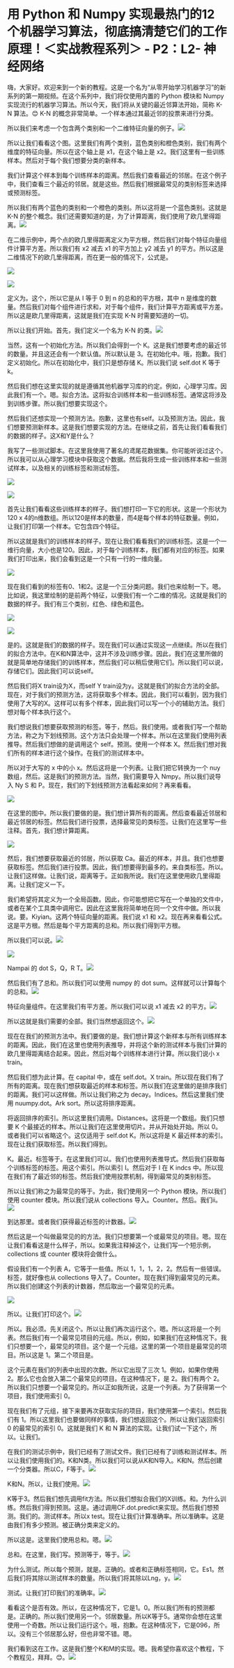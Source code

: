 # 用 Python 和 Numpy 实现最热门的12个机器学习算法，彻底搞清楚它们的工作原理！＜实战教程系列＞ - P2：L2- 神经网络 

嗨，大家好。欢迎来到一个新的教程。这是一个名为“从零开始学习机器学习”的新系列的第一期视频。在这个系列中，我们将仅使用内置的 Python 模块和 Numpy 实现流行的机器学习算法。所以今天，我们将从关键的最近邻算法开始，简称 K-N 算法。😊 K-N 的概念非常简单。一个样本通过其最近邻的投票来进行分类。

所以我们来考虑一个包含两个类别和一个二维特征向量的例子。![](img/46ae3dd4f47308ef10799ea81647c68c_1.png)

所以让我们看看这个图。这里我们有两个类别，蓝色类别和橙色类别，我们有两个维度的特征向量。所以在这个轴上是 x1，在这个轴上是 x2。我们这里有一些训练样本。然后对于每个我们想要分类的新样本。

我们计算这个样本到每个训练样本的距离。然后我们查看最近的邻居。在这个例子中，我们查看三个最近的邻居。就是这些。然后我们根据最常见的类别标签来选择或预测标签。

所以我们有两个蓝色的类别和一个橙色的类别。所以这将是一个蓝色类别。这就是 K-N 的整个概念。我们还需要知道的是，为了计算距离，我们使用了欧几里得距离。![](img/46ae3dd4f47308ef10799ea81647c68c_3.png)

在二维示例中，两个点的欧几里得距离定义为平方根，然后我们对每个特征向量组件计算平方差。所以我们有 x2 减去 x1 的平方加上 y2 减去 y1 的平方。所以这是二维情况下的欧几里得距离，而在更一般的情况下，公式是。

![](img/46ae3dd4f47308ef10799ea81647c68c_5.png)

![](img/46ae3dd4f47308ef10799ea81647c68c_6.png)

定义为。这个，所以它是从 I 等于 0 到 n 的总和的平方根，其中 n 是维度的数量。然后我们对每个组件进行求和，对于每个组件，我们计算平方距离或平方差。所以这是欧几里得距离，这就是我们在实现 K-N 时需要知道的一切。

所以让我们开始。首先，我们定义一个名为 K-N 的类。![](img/46ae3dd4f47308ef10799ea81647c68c_8.png)

当然，这有一个初始化方法。所以我们会得到一个 K。这是我们想要考虑的最近邻的数量。并且这还会有一个默认值。所以默认是 3。在初始化中。哦，抱歉。我们定义初始化。所以在初始化中，我们只是想存储 K。所以我们说 self.dot K 等于 k。

然后我们想在这里实现的就是遵循其他机器学习库的约定。例如，心理学习库。因此我们有一个。嗯。拟合方法。这将拟合训练样本和一些训练标签。通常这将涉及到训练步骤。所以我们想要实现这个。

然后我们还想实现一个预测方法。抱歉，这里也有self。以及预测方法。因此，我们想要预测新样本。这是我们想要实现的方法。在继续之前，首先让我们看看我们的数据的样子。这X和Y是什么？

我写了一些测试脚本。在这里我使用了著名的鸢尾花数据集。你可能听说过这个。所以我可以从心理学习模块中获取这个数据。然后我将生成一些训练样本和一些测试样本，以及相关的训练标签和测试标签。

![](img/46ae3dd4f47308ef10799ea81647c68c_10.png)

![](img/46ae3dd4f47308ef10799ea81647c68c_11.png)

首先让我们看看这些训练样本的样子。我们想打印一下它的形状。这是一个形状为120 x 4的n维数组。所以120是样本的数量，而4是每个样本的特征数量。例如，让我们打印第一个样本。它包含四个特征。

所以这就是我们的训练样本的样子。现在让我们看看我们的训练标签。这是一个一维行向量，大小也是120。因此，对于每个训练样本，我们都有对应的标签。如果我们打印出来，我们会看到这是一个只有一行的一维向量。

![](img/46ae3dd4f47308ef10799ea81647c68c_13.png)

现在我们看到的标签有0、1和2。这是一个三分类问题。我们也来绘制一下。嗯。比如说，我这里绘制的是前两个特征，以便我们有一个二维的情况。这就是我们的数据的样子。我们有三个类别，红色、绿色和蓝色。

![](img/46ae3dd4f47308ef10799ea81647c68c_15.png)

![](img/46ae3dd4f47308ef10799ea81647c68c_16.png)

是的。这就是我们的数据的样子。现在我们可以通过实现这一点继续。所以在我们的拟合方法中。在K和N算法中，这并不涉及训练步骤。因此，我们在这里所做的就是简单地存储我们的训练样本，然后我们可以稍后使用它们。所以我们可以说，存储它们。因此我们可以说self。

然后我们将X train设为X，而self Y train设为y。这就是我们的拟合方法的全部。现在，对于我们的预测方法，这将获取多个样本。因此，我们可以看到，因为我们使用了大写的X。这样可以有多个样本，因此我们可以写一个小的辅助方法。我们想对每个样本执行这个。

我们想说我们想要获取预测的标签。等于，然后。我们使用。或者我们写一个帮助方法，称之为下划线预测。这个方法只会处理一个样本。所以在这里我们使用列表推导。然后我们想做的是调用这个 self。预测。使用一个样本 X。然后我们想对我们所有的样本进行这个操作。在我们的测试样本中。 

所以对于大写的 x 中的小 x。然后这将是一个列表。让我们把它转换为一个 nuy 数组，然后。这是我们的预测方法。当然，我们需要导入 Nmpy。所以我们说导入 Ny S 和 P。现在，我们的下划线预测方法看起来如何？再来看看。

![](img/46ae3dd4f47308ef10799ea81647c68c_18.png)

在这里的图中。所以我们要做的是。我们想计算所有的距离。然后查看最近邻居和最近邻居的标签。然后我们进行投票，选择最常见的类标签。让我们在这里写一些注释。首先，我们想计算距离。

![](img/46ae3dd4f47308ef10799ea81647c68c_20.png)

然后，我们想要获取最近的邻居，所以获取 Ca。最近的样本，并且。我们也想要获取标签。然后我们进行投票。因此，我们想要得到最多的。来自类标签。所以。让我们这样做。让我们说，距离等于。正如我所说。我们在这里使用欧几里得距离。让我们定义一下。

我们希望将其定义为一个全局函数。因此，你可能想把它写在一个单独的文件中，或者在某个工具类中调用它。因此在这里我将简单地在同一个文件中做。所以我说。要。Kiyian。这两个特征向量的距离。我们说 x1 和 x2。现在再来看看公式。这是平方根。然后是每个平方距离的总和。所以我们得到平方根。

所以我们可以说。![](img/46ae3dd4f47308ef10799ea81647c68c_22.png)

![](img/46ae3dd4f47308ef10799ea81647c68c_23.png)

Nampai 的 dot S，Q，R T。![](img/46ae3dd4f47308ef10799ea81647c68c_25.png)

然后我们有了总和。所以我们可以使用 numpy 的 dot sum。这样就可以计算每个的总和。![](img/46ae3dd4f47308ef10799ea81647c68c_27.png)

特征向量组件。在这里我们有平方差。所以我们可以说 x1 减去 x2 的平方。![](img/46ae3dd4f47308ef10799ea81647c68c_29.png)

所以这就是我们需要的全部。我们当然想返回这个。![](img/46ae3dd4f47308ef10799ea81647c68c_31.png)

现在在我们的预测方法中。我们要做的是。我们想计算这个新样本与所有训练样本的距离。因此，我们在这里也使用列表推导，并将这个新的测试样本与我们计算的欧几里得距离结合起来。因此，然后对每个训练样本进行计算。所以我们说小 x train。

然后我们想为此计算。在 capital 中，或在 self.dot。X train。所以现在我们有了所有的距离。现在我们想获取最近的样本和标签。所以我们在这里做的是排序我们的距离。我们可以这样做。所以让我们称之为 decay。Indices。然后这里我们使用 nuumpy.dot。Ark sort。所以这将排序距离。

将返回排序的索引。所以这里我们调用。Distances。这将是一个数组。我们只想要 K 个最接近的样本。所以让我们在这里使用切片。并从开始处开始。所以 0。或者我们可以省略这个。这仅适用于 self.dot K。所以这将是 K 最近样本的索引。现在让我们获取标签。所以我们得到。

K。最近。标签等于。在这里我们可以。我们也使用列表推导式。然后我们获取每个训练标签的标签。用这个索引。所以索引 I。然后对于 I 在 K indcs 中。所以现在我们有了最近邻的标签。然后我们使用投票机制，得到最常见的类别标签。

所以让我们称之为最常见的等于。为此，我们使用另一个 Python 模块。所以我们使用 counter 模块。所以我们说从 collections 导入。Counter。然后。我们ii。![](img/46ae3dd4f47308ef10799ea81647c68c_33.png)

到达那里。或者我们获得最近标签的计数器。![](img/46ae3dd4f47308ef10799ea81647c68c_35.png)

然后这是一个叫做最常见的的方法。我们只想要第一个或最常见的项目。嗯。现在让我们看看这是什么样子，所以。如果我注释掉这个，让我们写一个短示例，collections 或 counter 模块将会做什么。

假设我们有一个列表 A，它等于一些值。所以 1，1，1，2，2。然后有一些错误。标签，就好像也从 collections 导入了。Counter。现在我们得到最常见的元素。所以我们创建这个列表的计数器，然后取出一个最常见的元素。

![](img/46ae3dd4f47308ef10799ea81647c68c_37.png)

所以。让我们打印这个。![](img/46ae3dd4f47308ef10799ea81647c68c_39.png)

所以。我必须。先关闭这个。所以让我们再次运行这个。嗯。所以这将是一个列表。然后我们有一个最常见项目的元组。所以，例如，如果我们在这种情况下。我们只想要一个，最常见的项目。这个是一个元组。这里的第一个项目是最常见的项目。所以这是 1。第二个项目是。

这个元素在我们的列表中出现的次数。所以它出现了三次 1。例如，如果你使用 2。那么它也会放入第二个最常见的项目。在这种情况下，是 2。我们有两个 2。所以我们只想要一个最常见的。所以正如我所说，这是一个列表。为了获得第一个项目，我们使用索引 0。

现在我们有了元组，接下来要再次获取实际的项目，我们使用第一个索引。然后我们有 1。所以这里我们也要做同样的事情，我们想返回这个。所以让我们返回索引 0 的最常见的索引 0。这就是我们 K 和 N 算法的实现。让我们试一下这个，所以。让我们。

在我们的测试示例中，我们已经有了测试文件。我们已经有了训练和测试样本。所以让我们使用我们的。K和N类。所以我们可以说从K和N导入。K和N。然后创建一个分类器。所以C，F等于。![](img/46ae3dd4f47308ef10799ea81647c68c_41.png)

K和N。所以，让我们使用。![](img/46ae3dd4f47308ef10799ea81647c68c_43.png)

K等于3。然后我们想先调用fit方法。所以我们想拟合我们的X训练。和。为什么训练。然后我们得到预测。这是。通过调用CF.dot.predict来实现。然后我们想预测。我们的。测试样本。所以x test。现在让我们计算准确率。所以准确率。这是由我们有多少预测。被正确分类来定义的。

所以这是。这里我们使用总和。嗯。![](img/46ae3dd4f47308ef10799ea81647c68c_45.png)

总和。在这里，我们写。预测等于，等于。![](img/46ae3dd4f47308ef10799ea81647c68c_47.png)

为什么测试。所以每个预测，就是。正确的。或者和正确标签相同，它。Es1。然后我们将其除以测试样本的数量。所以我们将其除以Lng，y。![](img/46ae3dd4f47308ef10799ea81647c68c_49.png)

测试。让我们打印我们的准确率。![](img/46ae3dd4f47308ef10799ea81647c68c_51.png)

看看这个是否有效。所以，在这种情况下，它是1。0。所以我们所有的预测都是。正确的。所以我们使用另一个。邻居数量。所以K等于5。通常你会想在这里使用一个奇数。所以让我们运行这个。哦，抱歉。在这种情况下，它是096，所以。没有三个邻居那么好，但也非常不错。嗯。

我们看到这在工作。这是我们整个K和M的实现。嗯。我希望你喜欢这个教程，下个教程见，拜拜。😊。![](img/46ae3dd4f47308ef10799ea81647c68c_53.png)
